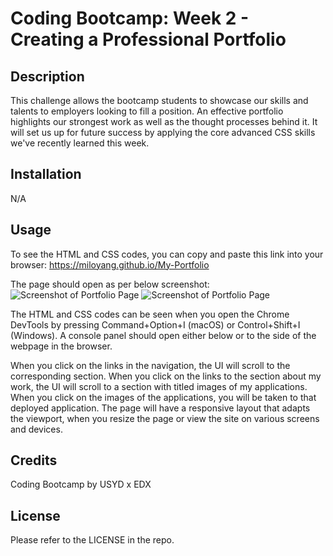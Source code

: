 # Coding Bootcamp: Week 2 - Creating a Professional Portfolio

## Description

This challenge allows the bootcamp students to showcase our skills and talents to employers looking to fill a position. An effective portfolio highlights our strongest work as well as the thought processes behind it. It will set us up for future success by applying the core advanced CSS skills we've recently learned this week. 

## Installation

N/A

## Usage

To see the HTML and CSS codes, you can copy and paste this link into your browser: https://miloyang.github.io/My-Portfolio

The page should open as per below screenshot:
![Screenshot of Portfolio Page](assets/images/Portfolio-Screenshot-1)
![Screenshot of Portfolio Page](assets/images/Portfolio-Screenshot-2)

The HTML and CSS codes can be seen when you open the Chrome DevTools by pressing Command+Option+I (macOS) or Control+Shift+I (Windows). A console panel should open either below or to the side of the webpage in the browser. 

When you click on the links in the navigation, the UI will scroll to the corresponding section. 
When you click on the links to the section about my work, the UI will scroll to a section with titled images of my applications. 
When you click on the images of the applications, you will be taken to that deployed application. 
The page will have a responsive layout that adapts the viewport, when you resize the page or view the site on various screens and devices.

## Credits

Coding Bootcamp by USYD x EDX

## License

Please refer to the LICENSE in the repo.
